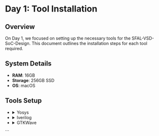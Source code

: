 # Day 1: Tool Installation

## Overview
On Day 1, we focused on setting up the necessary tools for the SFAL-VSD-SoC-Design. This document outlines the installation steps for each tool required.

## System Details
- **RAM**: 16GB
- **Storage**: 256GB SSD
- **OS**: macOS

## Tools Setup

<ul>
    <li>
        <details>
            <summary>Yosys</summary>
            <p>Instructions:</p>
            <pre>
```bash
$ /bin/bash -c "$(curl -fsSL https://raw.githubusercontent.com/Homebrew/install/HEAD/install.sh)"
$ git clone https://github.com/YosysHQ/yosys.git
$ brew install cmake gcc gawk tcl-tk libtool bison flex make
$ brew install graphviz
$ cd yosys
$ git submodule update --init
$ make
$ yosys --version
        </pre>
        <img width="870" alt="Yosys Installation Screenshot" src="https://github.com/user-attachments/assets/1d38c5b6-e74d-4e15-9380-0fdf94153099">
    </details>
</li>
<li>
    <details>
        <summary>Iverilog</summary>
        <p>Instructions:</p>
        <pre>
$ brew install icarus-verilog
        </pre>
        <img width="1376" alt="Iverilog Installation Screenshot" src="https://github.com/user-attachments/assets/2c9e56af-bbc6-425c-b3db-317dc7d9b6a4">
    </details>
</li>
<li>
    <details>
        <summary>GTKWave</summary>
        <p>Instructions:</p>
        <pre>
$ brew install gtkwave
        </pre>
        <img width="1386" alt="GTKWave Installation Screenshot" src="https://github.com/user-attachments/assets/552f76c7-920f-4930-98e7-5d804b43d3ee">
    </details>
</li>
</ul>
```
